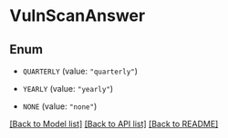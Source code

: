 # VulnScanAnswer

## Enum


* `QUARTERLY` (value: `"quarterly"`)

* `YEARLY` (value: `"yearly"`)

* `NONE` (value: `"none"`)


[[Back to Model list]](../README.md#documentation-for-models) [[Back to API list]](../README.md#documentation-for-api-endpoints) [[Back to README]](../README.md)


